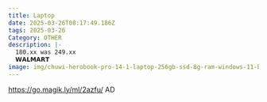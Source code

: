 ```yaml
---
title: Laptop
date: 2025-03-26T08:17:49.186Z
tags: 2025-03-26
Category: OTHER
description: |-
  180.xx was 249.xx
  𝗪𝗔𝗟𝗠𝗔𝗥𝗧  
image: img/chuwi-herobook-pro-14-1-laptop-256gb-ssd-8g-ram-windows-11-bussiness-notebook-computer-pc-intel-gemini-lake-n4020-quad-core-processor-1tb-ssd-expand_983c3f26-a281-4f98-aee5-e3e441a1f9b3.6b991b1645b411ba3b6247e3f6f4ff67.webp
---
```

https://go.magik.ly/ml/2azfu/
AD